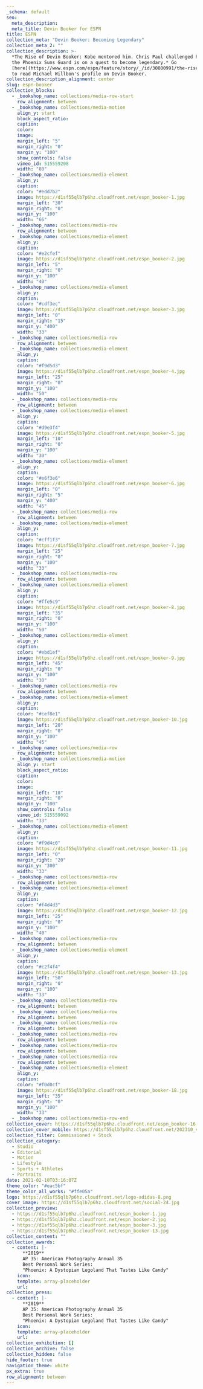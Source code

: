```yaml
---
_schema: default
seo:
  meta_description:
  meta_title: Devin Booker for ESPN
title: ESPN
collection_meta: "Devin Booker: Becoming Legendary"
collection_meta_2: ""
collection_description: >-
  *The Rise of Devin Booker: Kobe mentored him. Chris Paul challenged him. Now
  the Phoenix Suns Guard is on a quest to become legendary.* Go
  [here](https://www.espn.com/espn/feature/story/_/id/30800991/the-rise-devin-booker)
  to read Michael Willbon's profile on Devin Booker.
collection_description_alignment: center
slug: espn-booker
collection_blocks:
  - _bookshop_name: collections/media-row-start
    row_alignment: between
  - _bookshop_name: collections/media-motion
    align_y: start
    block_aspect_ratio:
    caption:
    color:
    image:
    margin_left: "5"
    margin_right: "0"
    margin_y: "100"
    show_controls: false
    vimeo_id: 515559208
    width: "80"
  - _bookshop_name: collections/media-element
    align_y:
    caption:
    color: "#edd7b2"
    image: https://d1sf55qlb7p6hz.cloudfront.net/espn_booker-1.jpg
    margin_left: "30"
    margin_right: "0"
    margin_y: "100"
    width: "66"
  - _bookshop_name: collections/media-row
    row_alignment: between
  - _bookshop_name: collections/media-element
    align_y:
    caption:
    color: "#e2cfef"
    image: https://d1sf55qlb7p6hz.cloudfront.net/espn_booker-2.jpg
    margin_left: "5"
    margin_right: "0"
    margin_y: "100"
    width: "40"
  - _bookshop_name: collections/media-element
    align_y:
    caption:
    color: "#cdf3ec"
    image: https://d1sf55qlb7p6hz.cloudfront.net/espn_booker-3.jpg
    margin_left: "0"
    margin_right: "15"
    margin_y: "400"
    width: "33"
  - _bookshop_name: collections/media-row
    row_alignment: between
  - _bookshop_name: collections/media-element
    align_y:
    caption:
    color: "#f9d5d3"
    image: https://d1sf55qlb7p6hz.cloudfront.net/espn_booker-4.jpg
    margin_left: "25"
    margin_right: "0"
    margin_y: "100"
    width: "50"
  - _bookshop_name: collections/media-row
    row_alignment: between
  - _bookshop_name: collections/media-element
    align_y:
    caption:
    color: "#d9e3f4"
    image: https://d1sf55qlb7p6hz.cloudfront.net/espn_booker-5.jpg
    margin_left: "10"
    margin_right: "0"
    margin_y: "100"
    width: "30"
  - _bookshop_name: collections/media-element
    align_y:
    caption:
    color: "#e6f3e6"
    image: https://d1sf55qlb7p6hz.cloudfront.net/espn_booker-6.jpg
    margin_left: "0"
    margin_right: "5"
    margin_y: "400"
    width: "45"
  - _bookshop_name: collections/media-row
    row_alignment: between
  - _bookshop_name: collections/media-element
    align_y:
    caption:
    color: "#cff1f3"
    image: https://d1sf55qlb7p6hz.cloudfront.net/espn_booker-7.jpg
    margin_left: "25"
    margin_right: "0"
    margin_y: "100"
    width: "33"
  - _bookshop_name: collections/media-row
    row_alignment: between
  - _bookshop_name: collections/media-element
    align_y:
    caption:
    color: "#ffe5c9"
    image: https://d1sf55qlb7p6hz.cloudfront.net/espn_booker-8.jpg
    margin_left: "35"
    margin_right: "0"
    margin_y: "100"
    width: "50"
  - _bookshop_name: collections/media-element
    align_y:
    caption:
    color: "#ebd1ef"
    image: https://d1sf55qlb7p6hz.cloudfront.net/espn_booker-9.jpg
    margin_left: "45"
    margin_right: "0"
    margin_y: "100"
    width: "30"
  - _bookshop_name: collections/media-row
    row_alignment: between
  - _bookshop_name: collections/media-element
    align_y:
    caption:
    color: "#cef8e1"
    image: https://d1sf55qlb7p6hz.cloudfront.net/espn_booker-10.jpg
    margin_left: "20"
    margin_right: "0"
    margin_y: "100"
    width: "45"
  - _bookshop_name: collections/media-row
    row_alignment: between
  - _bookshop_name: collections/media-motion
    align_y: start
    block_aspect_ratio:
    caption:
    color:
    image:
    margin_left: "10"
    margin_right: "0"
    margin_y: "100"
    show_controls: false
    vimeo_id: 515559092
    width: "33"
  - _bookshop_name: collections/media-element
    align_y:
    caption:
    color: "#f9d4c0"
    image: https://d1sf55qlb7p6hz.cloudfront.net/espn_booker-11.jpg
    margin_left: "0"
    margin_right: "20"
    margin_y: "300"
    width: "33"
  - _bookshop_name: collections/media-row
    row_alignment: between
  - _bookshop_name: collections/media-element
    align_y:
    caption:
    color: "#f4d4d3"
    image: https://d1sf55qlb7p6hz.cloudfront.net/espn_booker-12.jpg
    margin_left: "25"
    margin_right: "0"
    margin_y: "100"
    width: "40"
  - _bookshop_name: collections/media-row
    row_alignment: between
  - _bookshop_name: collections/media-element
    align_y:
    caption:
    color: "#c2f4f4"
    image: https://d1sf55qlb7p6hz.cloudfront.net/espn_booker-13.jpg
    margin_left: "50"
    margin_right: "0"
    margin_y: "100"
    width: "33"
  - _bookshop_name: collections/media-row
    row_alignment: between
  - _bookshop_name: collections/media-row
    row_alignment: between
  - _bookshop_name: collections/media-row
    row_alignment: between
  - _bookshop_name: collections/media-row
    row_alignment: between
  - _bookshop_name: collections/media-row
    row_alignment: between
  - _bookshop_name: collections/media-row
    row_alignment: between
  - _bookshop_name: collections/media-element
    align_y:
    caption:
    color: "#f0d0cf"
    image: https://d1sf55qlb7p6hz.cloudfront.net/espn_booker-18.jpg
    margin_left: "35"
    margin_right: "0"
    margin_y: "100"
    width: "33"
  - _bookshop_name: collections/media-row-end
collection_cover: https://d1sf55qlb7p6hz.cloudfront.net/espn_booker-16.jpg
collection_cover_mobile: https://d1sf55qlb7p6hz.cloudfront.net/202310_vert-covers-1.jpg
collection_filter: Commissioned + Stock
collection_category:
  - Studio
  - Editorial
  - Motion
  - Lifestyle
  - Sports + Athletes
  - Portraits
date: 2021-02-10T03:16:07Z
theme_color: "#eac5bf"
theme_color_all_works: "#ffe05a"
logo: https://d1sf55qlb7p6hz.cloudfront.net/logo-adidas-8.png
cover_image: https://d1sf55qlb7p6hz.cloudfront.net/social-24.jpg
collection_preview:
  - https://d1sf55qlb7p6hz.cloudfront.net/espn_booker-1.jpg
  - https://d1sf55qlb7p6hz.cloudfront.net/espn_booker-2.jpg
  - https://d1sf55qlb7p6hz.cloudfront.net/espn_booker-3.jpg
  - https://d1sf55qlb7p6hz.cloudfront.net/espn_booker-13.jpg
collection_content: ""
collection_awards:
  - content: |-
      **2019**  
      AP 35: American Photography Annual 35  
      Best Personal Work Series:  
      "Phoenix: A Dystopian Legoland That Tastes Like Candy"
    icon:
    template: array-placeholder
    url:
collection_press:
  - content: |-
      **2019**  
      AP 35: American Photography Annual 35  
      Best Personal Work Series:  
      "Phoenix: A Dystopian Legoland That Tastes Like Candy"
    icon:
    template: array-placeholder
    url:
collection_exhibition: []
collection_archive: false
collection_hidden: false
hide_footer: true
navigation_theme: white
px_extra: true
row_alignment: between
---
```

